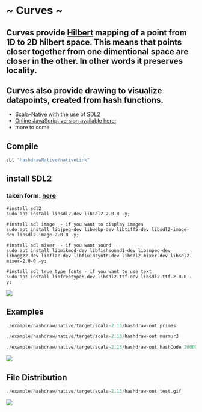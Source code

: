 # ~ Curves ~
## Curves provide [Hilbert](https://en.wikipedia.org/wiki/Hilbert_curve)   mapping of a **point** from 1D to 2D hilbert space. This means that points closer together from one dimentional space are closer in the other. In other words it preserves locality. 
## Curves also provide drawing to visualize datapoints, created from hash functions.
- [Scala-Native](https://github.com/scala-native/scala-native) with the use of SDL2
- [Online JavaScript version available here:](https://teodimoff.github.io/curves/)
- more to come

## Compile
```scala
sbt "hashdrawNative/nativeLink" 
```
## install SDL2
### taken form: [here](https://gist.github.com/BoredBored/3187339a99f7786c25075d4d9c80fad5#file-how-to-install-sdl-on-ubuntu-md)
```batch
#install sdl2
sudo apt install libsdl2-dev libsdl2-2.0-0 -y;

#install sdl image  - if you want to display images
sudo apt install libjpeg-dev libwebp-dev libtiff5-dev libsdl2-image-dev libsdl2-image-2.0-0 -y;

#install sdl mixer  - if you want sound
sudo apt install libmikmod-dev libfishsound1-dev libsmpeg-dev liboggz2-dev libflac-dev libfluidsynth-dev libsdl2-mixer-dev libsdl2-mixer-2.0-0 -y;

#install sdl true type fonts - if you want to use text
sudo apt install libfreetype6-dev libsdl2-ttf-dev libsdl2-ttf-2.0-0 -y;
```
![](compile.gif)

## Examples

```scala
./example/hashdraw/native/target/scala-2.13/hashdraw-out primes
```
```scala
./example/hashdraw/native/target/scala-2.13/hashdraw-out murmur3 
```
```scala
./example/hashdraw/native/target/scala-2.13/hashdraw-out hashCode 200000 10 white 
```
![](test.gif)

## File Distribution
```scala
./example/hashdraw/native/target/scala-2.13/hashdraw-out test.gif
```
![](plotfile.gif)

